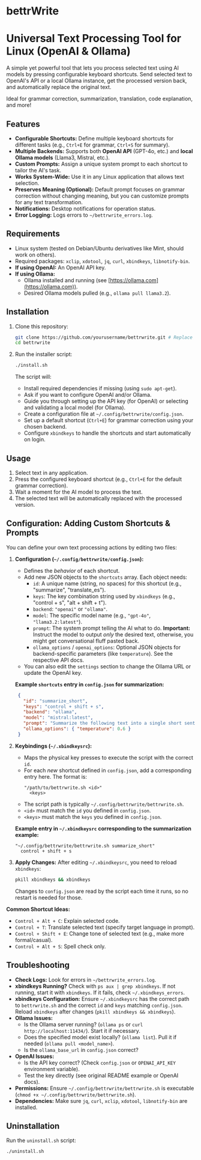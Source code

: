 # bettrWrite

# Universal Text Processing Tool for Linux (OpenAI & Ollama)

A simple yet powerful tool that lets you process selected text using AI models by pressing configurable keyboard shortcuts. Send selected text to OpenAI's API or a local Ollama instance, get the processed version back, and automatically replace the original text.

Ideal for grammar correction, summarization, translation, code explanation, and more!

## Features

-   **Configurable Shortcuts:** Define multiple keyboard shortcuts for different tasks (e.g., `Ctrl+E` for grammar, `Ctrl+S` for summary).
-   **Multiple Backends:** Supports both **OpenAI API** (GPT-4o, etc.) and **local Ollama models** (Llama3, Mistral, etc.).
-   **Custom Prompts:** Assign a unique system prompt to each shortcut to tailor the AI's task.
-   **Works System-Wide:** Use it in any Linux application that allows text selection.
-   **Preserves Meaning (Optional):** Default prompt focuses on grammar correction without changing meaning, but you can customize prompts for any text transformation.
-   **Notifications:** Desktop notifications for operation status.
-   **Error Logging:** Logs errors to `~/bettrwrite_errors.log`.

## Requirements

-   Linux system (tested on Debian/Ubuntu derivatives like Mint, should work on others).
-   Required packages: `xclip`, `xdotool`, `jq`, `curl`, `xbindkeys`, `libnotify-bin`.
-   **If using OpenAI:** An OpenAI API key.
-   **If using Ollama:**
    -   Ollama installed and running (see [https://ollama.com](https://ollama.com)).
    -   Desired Ollama models pulled (e.g., `ollama pull llama3.2`).

## Installation

1.  Clone this repository:
    ```bash
    git clone https://github.com/yourusername/bettrwrite.git # Replace with actual repo URL
    cd bettrwrite
    ```

2.  Run the installer script:
    ```bash
    ./install.sh
    ```
    The script will:
    -   Install required dependencies if missing (using `sudo apt-get`).
    -   Ask if you want to configure OpenAI and/or Ollama.
    -   Guide you through setting up the API key (for OpenAI) or selecting and validating a local model (for Ollama).
    -   Create a configuration file at `~/.config/bettrwrite/config.json`.
    -   Set up a default shortcut (`Ctrl+E`) for grammar correction using your chosen backend.
    -   Configure `xbindkeys` to handle the shortcuts and start automatically on login.

## Usage

1.  Select text in any application.
2.  Press the configured keyboard shortcut (e.g., `Ctrl+E` for the default grammar correction).
3.  Wait a moment for the AI model to process the text.
4.  The selected text will be automatically replaced with the processed version.

## Configuration: Adding Custom Shortcuts & Prompts

You can define your own text processing actions by editing two files:

1.  **Configuration (`~/.config/bettrwrite/config.json`):**
    -   Defines the *behavior* of each shortcut.
    -   Add new JSON objects to the `shortcuts` array. Each object needs:
        -   `id`: A unique name (string, no spaces) for this shortcut (e.g., "summarize", "translate_es").
        -   `keys`: The key combination string used by `xbindkeys` (e.g., "control + s", "alt + shift + t").
        -   `backend`: `"openai"` or `"ollama"`.
        -   `model`: The specific model name (e.g., `"gpt-4o"`, `"llama3.2:latest"`).
        -   `prompt`: The system prompt telling the AI what to do. **Important:** Instruct the model to output *only* the desired text, otherwise, you might get conversational fluff pasted back.
        -   `ollama_options` / `openai_options`: Optional JSON objects for backend-specific parameters (like `temperature`). See the respective API docs.
    -   You can also edit the `settings` section to change the Ollama URL or update the OpenAI key.

    **Example `shortcuts` entry in `config.json` for summarization:**
    ```json
     {
       "id": "summarize_short",
       "keys": "control + shift + s",
       "backend": "ollama",
       "model": "mistral:latest",
       "prompt": "Summarize the following text into a single short sentence. Output ONLY the summary sentence.",
       "ollama_options": { "temperature": 0.6 }
     }
    ```

2.  **Keybindings (`~/.xbindkeysrc`):**
    -   Maps the physical key presses to execute the script with the correct `id`.
    -   For each *new* shortcut defined in `config.json`, add a corresponding entry here. The format is:
        ```
        "/path/to/bettrwrite.sh <id>"
          <keys>
        ```
    -   The script path is typically `~/.config/bettrwrite/bettrwrite.sh`.
    -   `<id>` must match the `id` you defined in `config.json`.
    -   `<keys>` must match the `keys` you defined in `config.json`.

    **Example entry in `~/.xbindkeysrc` corresponding to the summarization example:**
    ```
    "~/.config/bettrwrite/bettrwrite.sh summarize_short"
      control + shift + s
    ```

3.  **Apply Changes:** After editing `~/.xbindkeysrc`, you need to reload `xbindkeys`:
    ```bash
    pkill xbindkeys && xbindkeys
    ```
    Changes to `config.json` are read by the script each time it runs, so no restart is needed for those.

**Common Shortcut Ideas:**

-   `Control + Alt + C`: Explain selected code.
-   `Control + T`: Translate selected text (specify target language in prompt).
-   `Control + Shift + E`: Change tone of selected text (e.g., make more formal/casual).
-   `Control + Alt + S`: Spell check only.

## Troubleshooting

-   **Check Logs:** Look for errors in `~/bettrwrite_errors.log`.
-   **xbindkeys Running?** Check with `ps aux | grep xbindkeys`. If not running, start it with `xbindkeys`. If it fails, check `~/.xbindkeys_errors`.
-   **xbindkeys Configuration:** Ensure `~/.xbindkeysrc` has the correct path to `bettrwrite.sh` and the correct `id` and `keys` matching `config.json`. Reload `xbindkeys` after changes (`pkill xbindkeys && xbindkeys`).
-   **Ollama Issues:**
    -   Is the Ollama server running? (`ollama ps` or `curl http://localhost:11434/`). Start it if necessary.
    -   Does the specified model exist locally? (`ollama list`). Pull it if needed (`ollama pull <model_name>`).
    -   Is the `ollama_base_url` in `config.json` correct?
-   **OpenAI Issues:**
    -   Is the API key correct? (Check `config.json` or `OPENAI_API_KEY` environment variable).
    -   Test the key directly (see original README example or OpenAI docs).
-   **Permissions:** Ensure `~/.config/bettrwrite/bettrwrite.sh` is executable (`chmod +x ~/.config/bettrwrite/bettrwrite.sh`).
-   **Dependencies:** Make sure `jq`, `curl`, `xclip`, `xdotool`, `libnotify-bin` are installed.

## Uninstallation

Run the `uninstall.sh` script:
```bash
./uninstall.sh